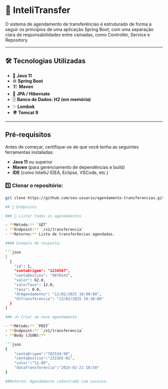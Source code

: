 # 📌 InteliTransfer

O sistema de agendamento de transferências é estruturado de forma a seguir os princípios de uma aplicação Spring Boot, com uma separação clara de responsabilidades entre camadas, como Controller, Service e Repository.

---

## 🛠 Tecnologias Utilizadas

- 🚀 **Java 11**
- ⚙️ **Spring Boot**
- 🏗 **Maven**
- 💾 **JPA / Hibernate**
- 🗄 **Banco de Dados: H2 (em memória)**
- ✨ **Lombok**
- 🌍 **Tomcat 9**

---

## Pré-requisitos

Antes de começar, certifique-se de que você tenha as seguintes ferramentas instaladas:

- **Java 11** ou superior
- **Maven** (para gerenciamento de dependências e build)
- **IDE** (como IntelliJ IDEA, Eclipse, VSCode, etc.)

### 1️⃣ Clonar o repositório:

```bash
git clone https://github.com/seu-usuario/agendamento-transferencias.git

## 📌 Endpoints

### 📖 Listar todos os agendamentos

- **Método:** `GET`
- **Endpoint:** `/v1/transferencia`
- **Retorno:** Lista de transferências agendadas.

#### Exemplo de resposta:

```json
[
  {
    "id": 1,
    "contaOrigem": "1234567",
    "contaDestino": "9876543",
    "valor": 62.0,
    "valorTaxa": 12.0,
    "taxa": 0.0,
    "dtAgendamento": "12/02/2025 10:00:00",
    "dtTransferencia": "13/03/2025 10:30:00"
  }
]

### ✍️ Criar um novo agendamento

- **Método:** `POST`
- **Endpoint:** `/v1/transferencia`
- **Body (JSON):**

```json
{
    "contaOrigem":"782534-99",
    "contaDestino":"231565-02",
    "valor":"12.00",
    "dataTransferencia":"2025-02-21 18:50"
}

##Retorno: Agendamento cadastrado com sucesso.